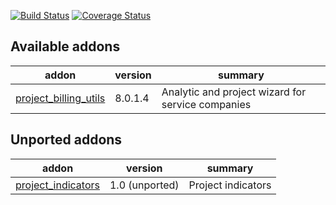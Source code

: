 [![Build Status](https://travis-ci.org/OCA/project-reporting.svg?branch=8.0)](https://travis-ci.org/OCA/project-reporting)
[![Coverage Status](https://coveralls.io/repos/OCA/project-reporting/badge.png?branch=8.0)](https://coveralls.io/r/OCA/project-reporting?branch=8.0)


[//]: # (addons)
Available addons
----------------
addon | version | summary
--- | --- | ---
[project_billing_utils](project_billing_utils/) | 8.0.1.4 | Analytic and project wizard for service companies

Unported addons
---------------
addon | version | summary
--- | --- | ---
[project_indicators](__unported__/project_indicators/) | 1.0 (unported) | Project indicators

[//]: # (end addons)
